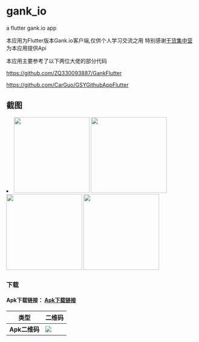 # gank_io

a flutter gank.io app

本应用为Flutter版本Gank.io客户端,仅供个人学习交流之用
特别感谢[干货集中营](https://gank.io/)为本应用提供Api

本应用主要参考了以下两位大佬的部分代码


https://github.com/ZQ330093887/GankFlutter


https://github.com/CarGuo/GSYGithubAppFlutter


## 截图

<li><img src="https://github.com/txy199292/gank_io/raw/master/screenshot/Screenshot_1539675517.png" width="200px"/>
<img src="https://github.com/txy199292/gank_io/raw/master/screenshot/Screenshot_1539675604.png" width="200px"/>
<img src="https://github.com/txy199292/gank_io/raw/master/screenshot/Screenshot_1539675631.png" width="200px"/>
<img src="https://github.com/txy199292/gank_io/raw/master/screenshot/Screenshot_1539675636.png" width="200px"/></li>



### 下载

#### Apk下载链接： [Apk下载链接](https://fir.im/q5lk)


类型 | 二维码
-------- | ---
**Apk二维码**|![](https://github.com/txy199292/gank_io/raw/master/screenshot/download.png)


